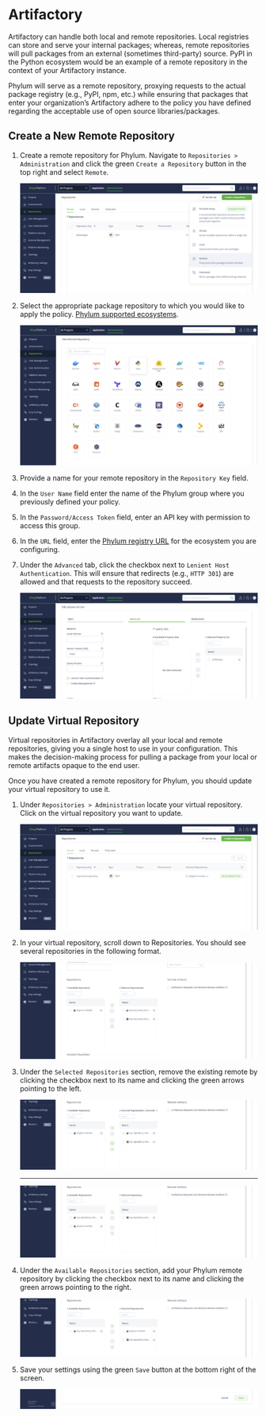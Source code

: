 # Artifactory

Artifactory can handle both local and remote repositories. Local registries can
store and serve your internal packages; whereas, remote repositories will pull
packages from an external (sometimes third-party) source. PyPI in the Python
ecosystem would be an example of a remote repository in the context of your
Artifactory instance.

Phylum will serve as a remote repository, proxying requests to the actual package
registry (e.g., PyPI, npm, etc.) while ensuring that packages that enter your
organization’s Artifactory adhere to the policy you have defined regarding the
acceptable use of open source libraries/packages.

## Create a New Remote Repository

1. Create a remote repository for Phylum. Navigate to `Repositories > Administration`
   and click the green `Create a Repository` button in the top right and select `Remote`.

   ![Artifactory_create_repo](../../assets/artifactory_create_repo.png)

2. Select the appropriate package repository to which you would like to apply the
   policy. [Phylum supported ecosystems](./about.md#supported-ecosystems).

   ![Artifactory_select_ecosystem](../../assets/artifactory_select_ecosystem.png)

3. Provide a name for your remote repository in the `Repository Key` field.
4. In the `User Name` field enter the name of the Phylum group where you
   previously defined your policy.
5. In the `Password/Access Token` field, enter an API key with permission to
   access this group.
6. In the `URL` field, enter the [Phylum registry URL](./about.md#supported-ecosystems)
   for the ecosystem you are configuring.
7. Under the `Advanced` tab, click the checkbox next to `Lenient Host Authentication`.
   This will ensure that redirects (e.g., `HTTP 301`) are allowed and that requests
   to the repository succeed.

   ![Artifactory_lenient_host_auth](../../assets/artifactory_lenient_host_auth.png)

## Update Virtual Repository
   
Virtual repositories in Artifactory overlay all your local and remote repositories,
giving you a single host to use in your configuration. This makes the
decision-making process for pulling a package from your local or remote artifacts
opaque to the end user.

Once you have created a remote repository for Phylum, you should update your virtual
repository to use it.

1. Under `Repositories > Administration` locate your virtual repository. Click on
   the virtual repository you want to update.

   ![Artifactory_virtual_repos](../../assets/artifactory_virtual_repos.png)

2. In your virtual repository, scroll down to Repositories. You should see several
   repositories in the following format.

   ![Artifactory_select_repo_1](../../assets/artifactory_select_repo_1.png)

3. Under the `Selected Repositories` section, remove the existing remote by clicking
   the checkbox next to its name and clicking the green arrows pointing to the left.

   ![Artifactory_select_repo_2](../../assets/artifactory_select_repo_2.png)
   
   ---

   ![Artifactory_select_repo_3](../../assets/artifactory_select_repo_3.png)

4. Under the `Available Repositories` section, add your Phylum remote repository by
   clicking the checkbox next to its name and clicking the green arrows pointing to
   the right.

   ![Artifactory_select_repo_4](../../assets/artifactory_select_repo_4.png)

5. Save your settings using the green `Save` button at the bottom right of the screen.

   ![Artifactory_select_repo_5](../../assets/artifactory_select_repo_5.png)
 
